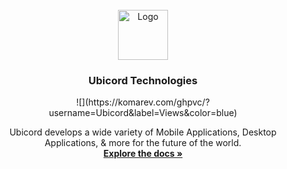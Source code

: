 <br />
<div align="center">
  <a href="https://github.com/Ubicord">
    <img src="https://avatars.githubusercontent.com/u/129566032?s=200&v=4" alt="Logo" width="80" height="80">
  </a>

  <h3 align="center">Ubicord Technologies</h3>
  ![](https://komarev.com/ghpvc/?username=Ubicord&label=Views&color=blue)

  <p align="center">
    Ubicord develops a wide variety of Mobile Applications, Desktop Applications, & more for the future of the world.
    <br />
    <a href="https://docs.ubicord.com"><strong>Explore the docs »</strong></a>
